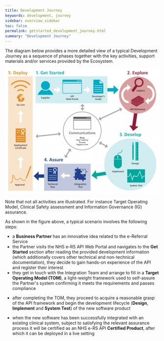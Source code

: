 ```yaml
---
title: Development Journey
keywords: development, journey
sidebar: overview_sidebar
toc: false
permalink: getstarted_development_journey.html
summary: "Development Journey"
---
```


The diagram below provides a more detailed view of a typical Development Journey as a sequence of phases together with the key activities, support materials and/or services provided by the Ecosystem.

![NHS e-RS API Development Journey](images/getstarted/NHS_eRS_API_Development_Journey-1024x835.jpg)

Note that not all activities are illustrated. For instance Target Operating Model, Clinical Safety assessment and Information Governance (IG) assurance.

As shown in the figure above, a typical scenario involves the following steps:

* a **Business Partner** has an innovative idea related to the e-Referral Service
* the Partner visits the NHS e-RS API Web Portal and navigates to the **Get Started** section
after reading the provided development information (which additionally covers other technical and non-technical documentation), they decide to gain hands-on experience of the API and register their interest
* they get in touch with the Integration Team and arrange to fill in a **Target Operating Model (TOM)**, a light-weight framework used to self-assure the Partner's system confirming it meets the requirements and passes compliance
<!-- * still on the Web Portal, they navigate to the API Console that allows them to Explore individual API operations (Subject to access provision) -->
* after completing the TOM, they proceed to acquire a reasonable grasp of the API framework and begin the development lifecycle (**Design**, **Implement** and **System Test**) of the new software product
<!-- * during this process, the Web Portal provides all the necessary Support including code samples, forums, and bug tracking features -->
<!-- * the Ecosystem will provide test environments for both **System Tests** as well as **Integration Tests** -->
* when the new software has been successfully integrated with an existing clinical system, subject to satisfying the relevant assurance process it will be certified as an NHS e-RS API **Certified Product**, after which it can be deployed in a live setting
